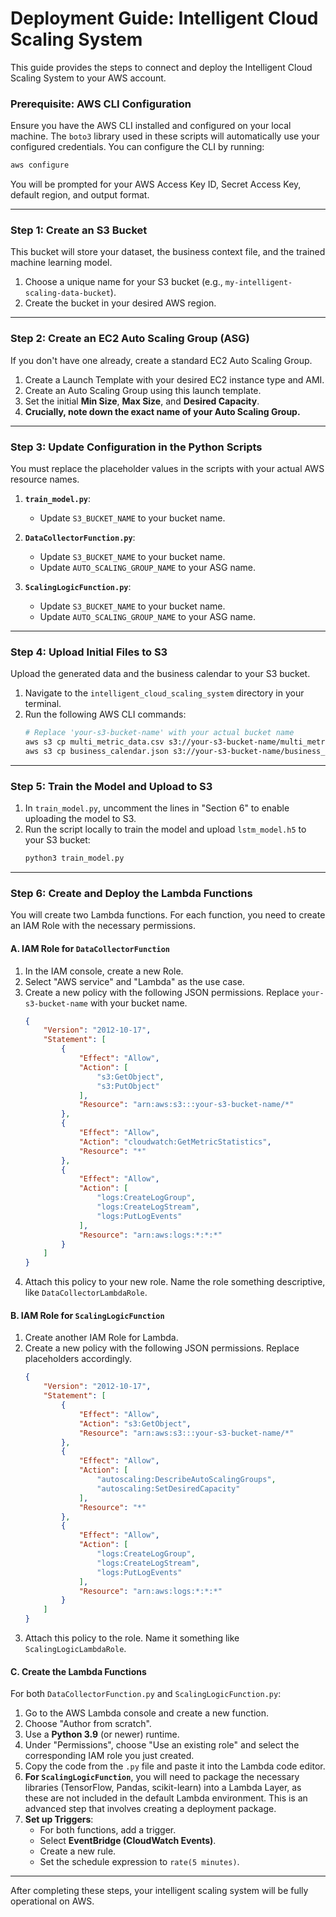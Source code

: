 # Deployment Guide: Intelligent Cloud Scaling System

This guide provides the steps to connect and deploy the Intelligent Cloud Scaling System to your AWS account.

### **Prerequisite: AWS CLI Configuration**

Ensure you have the AWS CLI installed and configured on your local machine. The `boto3` library used in these scripts will automatically use your configured credentials. You can configure the CLI by running:
```bash
aws configure
```
You will be prompted for your AWS Access Key ID, Secret Access Key, default region, and output format.

---

### **Step 1: Create an S3 Bucket**

This bucket will store your dataset, the business context file, and the trained machine learning model.

1.  Choose a unique name for your S3 bucket (e.g., `my-intelligent-scaling-data-bucket`).
2.  Create the bucket in your desired AWS region.

---

### **Step 2: Create an EC2 Auto Scaling Group (ASG)**

If you don't have one already, create a standard EC2 Auto Scaling Group.

1.  Create a Launch Template with your desired EC2 instance type and AMI.
2.  Create an Auto Scaling Group using this launch template.
3.  Set the initial **Min Size**, **Max Size**, and **Desired Capacity**.
4.  **Crucially, note down the exact name of your Auto Scaling Group.**

---

### **Step 3: Update Configuration in the Python Scripts**

You must replace the placeholder values in the scripts with your actual AWS resource names.

1.  **`train_model.py`**:
    *   Update `S3_BUCKET_NAME` to your bucket name.

2.  **`DataCollectorFunction.py`**:
    *   Update `S3_BUCKET_NAME` to your bucket name.
    *   Update `AUTO_SCALING_GROUP_NAME` to your ASG name.

3.  **`ScalingLogicFunction.py`**:
    *   Update `S3_BUCKET_NAME` to your bucket name.
    *   Update `AUTO_SCALING_GROUP_NAME` to your ASG name.

---

### **Step 4: Upload Initial Files to S3**

Upload the generated data and the business calendar to your S3 bucket.

1.  Navigate to the `intelligent_cloud_scaling_system` directory in your terminal.
2.  Run the following AWS CLI commands:
    ```bash
    # Replace 'your-s3-bucket-name' with your actual bucket name
    aws s3 cp multi_metric_data.csv s3://your-s3-bucket-name/multi_metric_data.csv
    aws s3 cp business_calendar.json s3://your-s3-bucket-name/business_calendar.json
    ```

---

### **Step 5: Train the Model and Upload to S3**

1.  In `train_model.py`, uncomment the lines in "Section 6" to enable uploading the model to S3.
2.  Run the script locally to train the model and upload `lstm_model.h5` to your S3 bucket:
    ```bash
    python3 train_model.py
    ```

---

### **Step 6: Create and Deploy the Lambda Functions**

You will create two Lambda functions. For each function, you need to create an IAM Role with the necessary permissions.

#### **A. IAM Role for `DataCollectorFunction`**

1.  In the IAM console, create a new Role.
2.  Select "AWS service" and "Lambda" as the use case.
3.  Create a new policy with the following JSON permissions. Replace `your-s3-bucket-name` with your bucket name.
    ```json
    {
        "Version": "2012-10-17",
        "Statement": [
            {
                "Effect": "Allow",
                "Action": [
                    "s3:GetObject",
                    "s3:PutObject"
                ],
                "Resource": "arn:aws:s3:::your-s3-bucket-name/*"
            },
            {
                "Effect": "Allow",
                "Action": "cloudwatch:GetMetricStatistics",
                "Resource": "*"
            },
            {
                "Effect": "Allow",
                "Action": [
                    "logs:CreateLogGroup",
                    "logs:CreateLogStream",
                    "logs:PutLogEvents"
                ],
                "Resource": "arn:aws:logs:*:*:*"
            }
        ]
    }
    ```
4.  Attach this policy to your new role. Name the role something descriptive, like `DataCollectorLambdaRole`.

#### **B. IAM Role for `ScalingLogicFunction`**

1.  Create another IAM Role for Lambda.
2.  Create a new policy with the following JSON permissions. Replace placeholders accordingly.
    ```json
    {
        "Version": "2012-10-17",
        "Statement": [
            {
                "Effect": "Allow",
                "Action": "s3:GetObject",
                "Resource": "arn:aws:s3:::your-s3-bucket-name/*"
            },
            {
                "Effect": "Allow",
                "Action": [
                    "autoscaling:DescribeAutoScalingGroups",
                    "autoscaling:SetDesiredCapacity"
                ],
                "Resource": "*"
            },
            {
                "Effect": "Allow",
                "Action": [
                    "logs:CreateLogGroup",
                    "logs:CreateLogStream",
                    "logs:PutLogEvents"
                ],
                "Resource": "arn:aws:logs:*:*:*"
            }
        ]
    }
    ```
3.  Attach this policy to the role. Name it something like `ScalingLogicLambdaRole`.

#### **C. Create the Lambda Functions**

For both `DataCollectorFunction.py` and `ScalingLogicFunction.py`:

1.  Go to the AWS Lambda console and create a new function.
2.  Choose "Author from scratch".
3.  Use a **Python 3.9** (or newer) runtime.
4.  Under "Permissions", choose "Use an existing role" and select the corresponding IAM role you just created.
5.  Copy the code from the `.py` file and paste it into the Lambda code editor.
6.  **For `ScalingLogicFunction`**, you will need to package the necessary libraries (TensorFlow, Pandas, scikit-learn) into a Lambda Layer, as these are not included in the default Lambda environment. This is an advanced step that involves creating a deployment package.
7.  **Set up Triggers**:
    *   For both functions, add a trigger.
    *   Select **EventBridge (CloudWatch Events)**.
    *   Create a new rule.
    *   Set the schedule expression to `rate(5 minutes)`.

---

After completing these steps, your intelligent scaling system will be fully operational on AWS.
